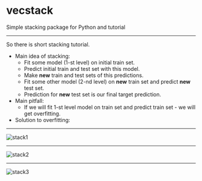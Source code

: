 # vecstack
Simple stacking package for Python and tutorial

***
So there is short stacking tutorial.
* Main idea of stacking: 
  *  Fit some model (1-st level) on initial train set.
  *  Predict initial train and test set with this model. 
  *  Make **new** train and test sets of this predictions.
  *  Fit some other model (2-nd level) on **new** train set and predict **new** test set.
  *  Prediction for **new** test set is our final target prediction.
* Main pitfall:
  *  If we will fit 1-st level model on train set and predict train set - we will get overfitting.
* Solution to overfitting:
  

***
![stack1](https://github.com/vecxoz/vecstack/blob/master/tutorial/dia1.png "Fold 1 of 3")
***
![stack2](https://github.com/vecxoz/vecstack/blob/master/tutorial/dia2.png "Fold 2 of 3")
***
![stack3](https://github.com/vecxoz/vecstack/blob/master/tutorial/dia3.png "Fold 3 of 3")
